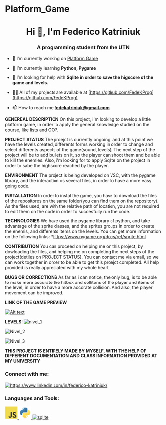# Platform_Game
<h1 align="center">Hi 👋, I'm Federico Katriniuk</h1>
<h3 align="center">A programming student from the UTN</h3>

- 🔭 I’m currently working on [Platform Game](https://github.com/FedeKProg/Platform_Game.git)

- 🌱 I’m currently learning **Python, Pygame**

- 🤝 I’m looking for help with **Sqlite in order to save the higscore of the game and levels.**

- 👨‍💻 All of my projects are available at [https://github.com/FedeKProg](https://github.com/FedeKProg)

- 📫 How to reach me **fedekatriniuk@gmail.com**

**GENEREAL DESCRIPTION**
On this project, i'm looking to develop a little platform game, in order to apply the general knowledge studied on the course, like lists and OOP.

**PROJECT STATUS**
The proejct is currently ongoing, and at this point we have the levels created, differents forms working in order to change and select differents aspects of the game(sound, levels).
The next step of the project will be to add bullets on it, so the player can shoot them and be able to kill the enemies. Also, i'm looking for to apply Sqlite on the project in order to sabe the highscore reached by the player.

**ENVIRONMENT**
The project is being developed on VSC, with the pygame library, and the interaction os several files, in order to have a more easy going code. 

**INSTALLATION**
In order to instal the game, you have to download the files of the repositores on the same folder(you can find them on the repository). As the files used, are with the relative path of location, you are not required to edit them on the code in order to succesfully run the code. 

**TECHNOLOGIES**
We have used the pygame library of python, and take advantage of the sprite classes, and the sprites groups in order to create the enemis, and differents items on the levels. You can get more information on the following links:
    *https://www.pygame.org/docs/ref/sprite.html

**CONTRIBUTION**
You can proceed on helping me on this project, by dowloading the files, and helping me on completing the next steps of the project(detiles on PROJECT STATUS). You can contact me via email, so we can work together in order to be able to get this proejct completed. All help provided is really appreciated with my whole heart

**BUGS OR CORRECTIONS**
As far as i can notice, the only bug, is to be able to make more accurate the hitbox and collitons of the player and items of the level, in order to have a more accorate collision. And also, the player movement can be improved.

**LINK OF THE GAME PREVIEW**


[![Alt text](https://img.youtube.com/vi/a96iYeXrrAc/0.jpg)](https://www.youtube.com/watch?v=a96iYeXrrAc)

**LEVELS**!
![nivel_1](https://user-images.githubusercontent.com/108838345/207979215-16401dbd-a748-4d12-b057-6a1b45e2c059.png)

![Nivel_2](https://user-images.githubusercontent.com/108838345/207979251-d505234e-fc8c-4f62-a514-4a30dce35fc9.png)

![Nivel_3](https://user-images.githubusercontent.com/108838345/207979267-3e776edc-265a-4d8c-8d0b-8b1209f3601e.png)

**THIS PROJECT IS ENTIRELY MADE BY MYSELF, WITH THE HELP OF DIFFERENT DOCUMENTATION AND CLASS INFORMATION PROVIDED AT MY UNIVERSITY**

<h3 align="left">Connect with me:</h3>
<p align="left">
<a href="https://linkedin.com/in/https://www.linkedin.com/in/federico-katriniuk/" target="blank"><img align="center" src="https://raw.githubusercontent.com/rahuldkjain/github-profile-readme-generator/master/src/images/icons/Social/linked-in-alt.svg" alt="https://www.linkedin.com/in/federico-katriniuk/" height="30" width="40" /></a>
</p>

<h3 align="left">Languages and Tools:</h3>
<p align="left"> <a href="https://developer.mozilla.org/en-US/docs/Web/JavaScript" target="_blank" rel="noreferrer"> <img src="https://raw.githubusercontent.com/devicons/devicon/master/icons/javascript/javascript-original.svg" alt="javascript" width="40" height="40"/> </a> <a href="https://www.python.org" target="_blank" rel="noreferrer"> <img src="https://raw.githubusercontent.com/devicons/devicon/master/icons/python/python-original.svg" alt="python" width="40" height="40"/> </a> <a href="https://www.sqlite.org/" target="_blank" rel="noreferrer"> <img src="https://www.vectorlogo.zone/logos/sqlite/sqlite-icon.svg" alt="sqlite" width="40" height="40"/> </a> </p>
